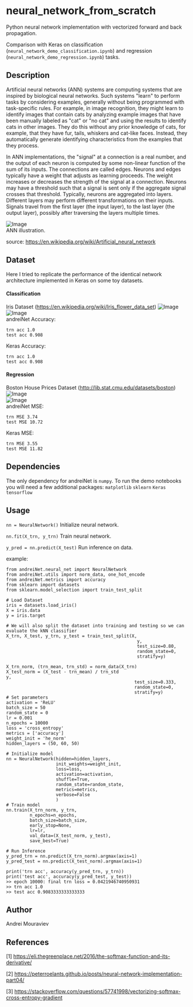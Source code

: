 # neural_network_from_scratch

Python neural network implementation with vectorized forward and back propagation.

Comparison with Keras on classification (`neural_network_demo_classification.ipynb`) and regression (`neural_network_demo_regression.ipynb`) tasks.

## Description

Artificial neural networks (ANN) systems are computing systems that are inspired by biological neural networks. Such systems "learn" to perform tasks by considering examples, generally without being programmed with task-specific rules. For example, in image recognition, they might learn to identify images that contain cats by analyzing example images that have been manually labeled as "cat" or "no cat" and using the results to identify cats in other images. They do this without any prior knowledge of cats, for example, that they have fur, tails, whiskers and cat-like faces. Instead, they automatically generate identifying characteristics from the examples that they process.

In ANN implementations, the "signal" at a connection is a real number, and the output of each neuron is computed by some non-linear function of the sum of its inputs. The connections are called edges. Neurons and edges typically have a weight that adjusts as learning proceeds. The weight increases or decreases the strength of the signal at a connection. Neurons may have a threshold such that a signal is sent only if the aggregate signal crosses that threshold. Typically, neurons are aggregated into layers. Different layers may perform different transformations on their inputs. Signals travel from the first layer (the input layer), to the last layer (the output layer), possibly after traversing the layers multiple times.

![Image](imgs\neural_network.png) <br/>
ANN illustration.

source: https://en.wikipedia.org/wiki/Artificial_neural_network

## Dataset
Here I tried to replicate the performance of the identical network architecture implemented in Keras on some toy datasets.

#### Classification
Iris Dataset (https://en.wikipedia.org/wiki/Iris_flower_data_set)
![Image](imgs\clf_model_hist.png) <br/>
![Image](imgs\clf_comparison.png) <br/>
andreiNet Accuracy:
```
trn acc 1.0
test acc 0.908
```
Keras Accuracy:
```
trn acc 1.0
test acc 0.908
```

#### Regression
Boston House Prices Dataset (http://lib.stat.cmu.edu/datasets/boston)
![Image](imgs\reg_model_hist.png) <br/>
![Image](imgs\reg_comparison.png) <br/>
andreiNet MSE:
```
trn MSE 3.74
test MSE 10.72
```
Keras MSE:
```
trn MSE 3.55
test MSE 11.82
```

## Dependencies

The only dependency for andreiNet is `numpy`.
To run the demo notebooks you will need a few additional packages:
`matplotlib`
`sklearn`
`Keras`
`tensorflow`


## Usage

`nn = NeuralNetwork()` Initialize neural network.

`nn.fit(X_trn, y_trn)` Train neural network.

`y_pred = nn.predict(X_test)` Run inference on data.

example:

```
from andreiNet.neural_net import NeuralNetwork
from andreiNet.utils import norm_data, one_hot_encode
from andreiNet.metrics import accuracy
from sklearn import datasets
from sklearn.model_selection import train_test_split

# Load Dataset
iris = datasets.load_iris()
X = iris.data  
y = iris.target

# We will also split the dataset into training and testing so we can evaluate the kNN classifier
X_trn, X_test, y_trn, y_test = train_test_split(X, 
                                                  y, 
                                                  test_size=0.80, 
                                                  random_state=0,
                                                  stratify=y)

X_trn_norm, (trn_mean, trn_std) = norm_data(X_trn)
X_test_norm = (X_test - trn_mean) / trn_std                                             y, 
                                                 test_size=0.333, 
                                                 random_state=0,
                                                 stratify=y)
# Set parameters
activation = 'ReLU'
batch_size = 50
random_state = 0
lr = 0.001
n_epochs = 10000
loss = 'cross_entropy'
metrics = ['accuracy']
weight_init = 'he_norm'
hidden_layers = (50, 60, 50)

# Initialize model
nn = NeuralNetwork(hidden=hidden_layers, 
                   init_weights=weight_init,
                   loss=loss,
                   activation=activation,
                   shuffle=True,
                   random_state=random_state,
                   metrics=metrics,
                   verbose=False
                   )
# Train model
nn.train(X_trn_norm, y_trn, 
         n_epochs=n_epochs,
         batch_size=batch_size, 
         early_stop=None, 
         lr=lr, 
         val_data=(X_test_norm, y_test),
         save_best=True)

# Run Inference
y_pred_trn = nn.predict(X_trn_norm).argmax(axis=1)
y_pred_test = nn.predict(X_test_norm).argmax(axis=1)

print('trn acc', accuracy(y_pred_trn, y_trn))
print('test acc', accuracy(y_pred_test, y_test))
>> epoch 10000: final trn loss = 0.0421946740950931
>> trn acc 1.0
>> test acc 0.9083333333333333
```


## Author

Andrei Mouraviev

## References

[1] https://eli.thegreenplace.net/2016/the-softmax-function-and-its-derivative/

[2] https://peterroelants.github.io/posts/neural-network-implementation-part04/

[3] https://stackoverflow.com/questions/57741998/vectorizing-softmax-cross-entropy-gradient

